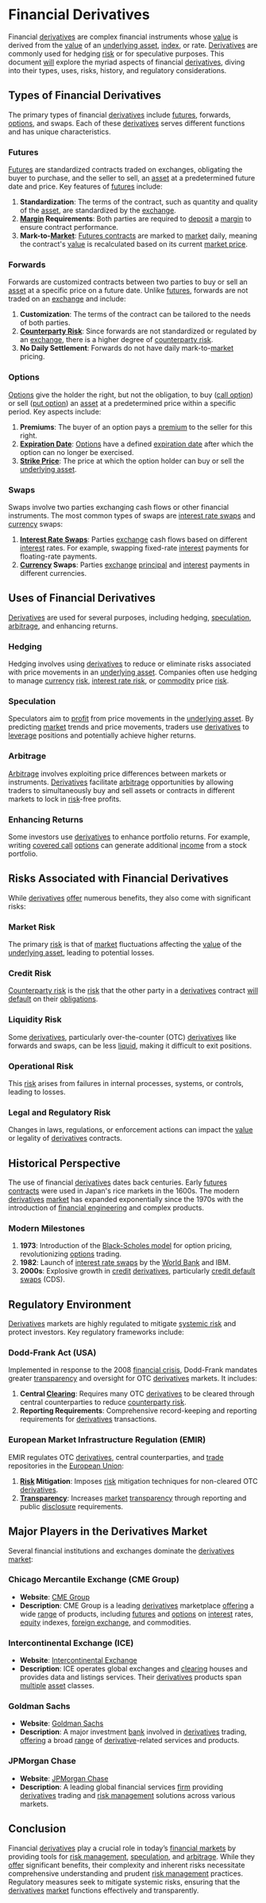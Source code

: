# Financial Derivatives

Financial [derivatives](../d/derivatives.md) are complex financial instruments whose [value](../v/value.md) is derived from the [value](../v/value.md) of an [underlying asset](../u/underlying_asset.md), [index](../i/index_instrument.md), or rate. [Derivatives](../d/derivatives.md) are commonly used for hedging [risk](../r/risk.md) or for speculative purposes. This document [will](../w/will.md) explore the myriad aspects of financial [derivatives](../d/derivatives.md), diving into their types, uses, risks, history, and regulatory considerations.

## Types of Financial Derivatives

The primary types of financial [derivatives](../d/derivatives.md) include [futures](../f/futures.md), forwards, [options](../o/options.md), and swaps. Each of these [derivatives](../d/derivatives.md) serves different functions and has unique characteristics.

### Futures

[Futures](../f/futures.md) are standardized contracts traded on exchanges, obligating the buyer to purchase, and the seller to sell, an [asset](../a/asset.md) at a predetermined future date and price. Key features of [futures](../f/futures.md) include:

1. **Standardization**: The terms of the contract, such as quantity and quality of the [asset](../a/asset.md), are standardized by the [exchange](../e/exchange.md).
2. **[Margin](../m/margin.md) Requirements**: Both parties are required to [deposit](../d/deposit.md) a [margin](../m/margin.md) to ensure contract performance.
3. **Mark-to-[Market](../m/market.md)**: [Futures contracts](../f/futures_contracts.md) are marked to [market](../m/market.md) daily, meaning the contract's [value](../v/value.md) is recalculated based on its current [market price](../m/market_price.md).

### Forwards

Forwards are customized contracts between two parties to buy or sell an [asset](../a/asset.md) at a specific price on a future date. Unlike [futures](../f/futures.md), forwards are not traded on an [exchange](../e/exchange.md) and include:

1. **Customization**: The terms of the contract can be tailored to the needs of both parties.
2. **[Counterparty Risk](../c/counterparty_risk.md)**: Since forwards are not standardized or regulated by an [exchange](../e/exchange.md), there is a higher degree of [counterparty risk](../c/counterparty_risk.md).
3. **No Daily Settlement**: Forwards do not have daily mark-to-[market](../m/market.md) pricing.

### Options

[Options](../o/options.md) give the holder the right, but not the obligation, to buy ([call option](../c/call_option.md)) or sell ([put option](../p/put.md)) an [asset](../a/asset.md) at a predetermined price within a specific period. Key aspects include:

1. **Premiums**: The buyer of an option pays a [premium](../p/premium.md) to the seller for this right.
2. **[Expiration Date](../e/expiration_date.md)**: [Options](../o/options.md) have a defined [expiration date](../e/expiration_date.md) after which the option can no longer be exercised.
3. **[Strike Price](../s/strike_price.md)**: The price at which the option holder can buy or sell the [underlying asset](../u/underlying_asset.md).

### Swaps

Swaps involve two parties exchanging cash flows or other financial instruments. The most common types of swaps are [interest rate swaps](../i/interest_rate_swaps.md) and [currency](../c/currency.md) swaps:

1. **[Interest Rate Swaps](../i/interest_rate_swaps.md)**: Parties [exchange](../e/exchange.md) cash flows based on different [interest](../i/interest.md) rates. For example, swapping fixed-rate [interest](../i/interest.md) payments for floating-rate payments.
2. **[Currency](../c/currency.md) Swaps**: Parties [exchange](../e/exchange.md) [principal](../p/principal.md) and [interest](../i/interest.md) payments in different currencies.

## Uses of Financial Derivatives

[Derivatives](../d/derivatives.md) are used for several purposes, including hedging, [speculation](../s/speculation.md), [arbitrage](../a/arbitrage.md), and enhancing returns.

### Hedging

Hedging involves using [derivatives](../d/derivatives.md) to reduce or eliminate risks associated with price movements in an [underlying asset](../u/underlying_asset.md). Companies often use hedging to manage [currency](../c/currency.md) [risk](../r/risk.md), [interest rate risk](../i/interest_rate_risk.md), or [commodity](../c/commodity.md) price [risk](../r/risk.md).

### Speculation

Speculators aim to [profit](../p/profit.md) from price movements in the [underlying asset](../u/underlying_asset.md). By predicting [market](../m/market.md) trends and price movements, traders use [derivatives](../d/derivatives.md) to [leverage](../l/leverage.md) positions and potentially achieve higher returns.

### Arbitrage

[Arbitrage](../a/arbitrage.md) involves exploiting price differences between markets or instruments. [Derivatives](../d/derivatives.md) facilitate [arbitrage](../a/arbitrage.md) opportunities by allowing traders to simultaneously buy and sell assets or contracts in different markets to lock in [risk](../r/risk.md)-free profits.

### Enhancing Returns

Some investors use [derivatives](../d/derivatives.md) to enhance portfolio returns. For example, writing [covered call](../c/covered_call.md) [options](../o/options.md) can generate additional [income](../i/income.md) from a stock portfolio.

## Risks Associated with Financial Derivatives

While [derivatives](../d/derivatives.md) [offer](../o/offer.md) numerous benefits, they also come with significant risks:

### Market Risk

The primary [risk](../r/risk.md) is that of [market](../m/market.md) fluctuations affecting the [value](../v/value.md) of the [underlying asset](../u/underlying_asset.md), leading to potential losses.

### Credit Risk

[Counterparty risk](../c/counterparty_risk.md) is the [risk](../r/risk.md) that the other party in a [derivatives](../d/derivatives.md) contract [will](../w/will.md) [default](../d/default.md) on their [obligations](../o/obligation.md).

### Liquidity Risk

Some [derivatives](../d/derivatives.md), particularly over-the-counter (OTC) [derivatives](../d/derivatives.md) like forwards and swaps, can be less [liquid](../l/liquid.md), making it difficult to exit positions.

### Operational Risk

This [risk](../r/risk.md) arises from failures in internal processes, systems, or controls, leading to losses.

### Legal and Regulatory Risk

Changes in laws, regulations, or enforcement actions can impact the [value](../v/value.md) or legality of [derivatives](../d/derivatives.md) contracts.

## Historical Perspective

The use of financial [derivatives](../d/derivatives.md) dates back centuries. Early [futures contracts](../f/futures_contracts.md) were used in Japan's rice markets in the 1600s. The modern [derivatives](../d/derivatives.md) [market](../m/market.md) has expanded exponentially since the 1970s with the introduction of [financial engineering](../f/financial_engineering.md) and complex products.

### Modern Milestones

1. **1973**: Introduction of the [Black-Scholes model](../b/black-scholes_model.md) for option pricing, revolutionizing [options](../o/options.md) trading.
2. **1982**: Launch of [interest rate swaps](../i/interest_rate_swaps.md) by the [World Bank](../w/world_bank.md) and IBM.
3. **2000s**: Explosive growth in [credit](../c/credit.md) [derivatives](../d/derivatives.md), particularly [credit default swaps](../c/credit_default_swaps.md) (CDS).

## Regulatory Environment

[Derivatives](../d/derivatives.md) markets are highly regulated to mitigate [systemic risk](../s/systemic_risk.md) and protect investors. Key regulatory frameworks include:

### Dodd-Frank Act (USA)

Implemented in response to the 2008 [financial crisis](../f/financial_crisis.md), Dodd-Frank mandates greater [transparency](../t/transparency.md) and oversight for OTC [derivatives](../d/derivatives.md) markets. It includes:

1. **Central [Clearing](../c/clearing.md)**: Requires many OTC [derivatives](../d/derivatives.md) to be cleared through central counterparties to reduce [counterparty risk](../c/counterparty_risk.md).
2. **Reporting Requirements**: Comprehensive record-keeping and reporting requirements for [derivatives](../d/derivatives.md) transactions.

### European Market Infrastructure Regulation (EMIR)

EMIR regulates OTC [derivatives](../d/derivatives.md), central counterparties, and [trade](../t/trade.md) repositories in the [European Union](../e/european_union_(eu).md):

1. **[Risk](../r/risk.md) Mitigation**: Imposes [risk](../r/risk.md) mitigation techniques for non-cleared OTC [derivatives](../d/derivatives.md).
2. **[Transparency](../t/transparency.md)**: Increases [market](../m/market.md) [transparency](../t/transparency.md) through reporting and public [disclosure](../d/disclosure.md) requirements.

## Major Players in the Derivatives Market

Several financial institutions and exchanges dominate the [derivatives](../d/derivatives.md) [market](../m/market.md):

### Chicago Mercantile Exchange (CME Group)

- **Website**: [CME Group](https://www.cmegroup.com)
- **Description**: CME Group is a leading [derivatives](../d/derivatives.md) marketplace [offering](../o/offering.md) a wide [range](../r/range.md) of products, including [futures](../f/futures.md) and [options](../o/options.md) on [interest](../i/interest.md) rates, [equity](../e/equity.md) indexes, [foreign exchange](../f/foreign_exchange.md), and commodities.

### Intercontinental Exchange (ICE)

- **Website**: [Intercontinental Exchange](https://www.theice.com)
- **Description**: ICE operates global exchanges and [clearing](../c/clearing.md) houses and provides data and listings services. Their [derivatives](../d/derivatives.md) products span [multiple](../m/multiple.md) [asset](../a/asset.md) classes.

### Goldman Sachs

- **Website**: [Goldman Sachs](https://www.goldmansachs.com)
- **Description**: A major investment [bank](../b/bank.md) involved in [derivatives](../d/derivatives.md) trading, [offering](../o/offering.md) a broad [range](../r/range.md) of [derivative](../d/derivative.md)-related services and products.

### JPMorgan Chase

- **Website**: [JPMorgan Chase](https://www.jpmorganchase.com)
- **Description**: A leading global financial services [firm](../f/firm.md) providing [derivatives](../d/derivatives.md) trading and [risk management](../r/risk_management.md) solutions across various markets.

## Conclusion

Financial [derivatives](../d/derivatives.md) play a crucial role in today’s [financial markets](../f/financial_market.md) by providing tools for [risk management](../r/risk_management.md), [speculation](../s/speculation.md), and [arbitrage](../a/arbitrage.md). While they [offer](../o/offer.md) significant benefits, their complexity and inherent risks necessitate comprehensive understanding and prudent [risk management](../r/risk_management.md) practices. Regulatory measures seek to mitigate systemic risks, ensuring that the [derivatives](../d/derivatives.md) [market](../m/market.md) functions effectively and transparently.
